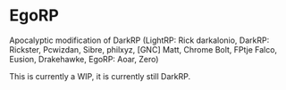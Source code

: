 EgoRP
====

Apocalyptic modification of DarkRP (LightRP: Rick darkalonio, DarkRP: Rickster, Pcwizdan, Sibre, philxyz, [GNC] Matt, Chrome Bolt, FPtje Falco, Eusion, Drakehawke, EgoRP: Aoar, Zero)

This is currently a WIP, it is currently still DarkRP.
